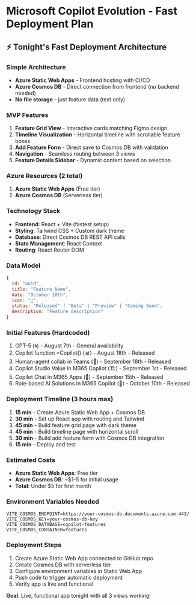 # Microsoft Copilot Evolution - Fast Deployment Plan

## ⚡ Tonight's Fast Deployment Architecture

### **Simple Architecture**
- **Azure Static Web Apps** - Frontend hosting with CI/CD
- **Azure Cosmos DB** - Direct connection from frontend (no backend needed)
- **No file storage** - just feature data (text only)

### **MVP Features**
1. **Feature Grid View** - Interactive cards matching Figma design
2. **Timeline Visualization** - Horizontal timeline with scrollable feature boxes
3. **Add Feature Form** - Direct save to Cosmos DB with validation
4. **Navigation** - Seamless routing between 3 views
5. **Feature Details Sidebar** - Dynamic content based on selection

### **Azure Resources (2 total)**
1. **Azure Static Web Apps** (Free tier)
2. **Azure Cosmos DB** (Serverless tier)

### **Technology Stack**
- **Frontend**: React + Vite (fastest setup)
- **Styling**: Tailwind CSS + Custom dark theme
- **Database**: Direct Cosmos DB REST API calls
- **State Management**: React Context
- **Routing**: React Router DOM

### **Data Model**
```javascript
{
  id: "uuid",
  title: "Feature Name",
  date: "October 10th",
  icon: "🎯",
  status: "Released" | "Beta" | "Preview" | "Coming Soon",
  description: "Feature description"
}
```

### **Initial Features (Hardcoded)**
1. GPT-5 (🌀) - August 7th - General availability
2. Copilot function =Copilot() (📊) - August 18th - Released
3. Human-agent collab in Teams (👥) - September 18th - Released
4. Copilot Studio Value in M365 Copilot (🏗️) - September 1st - Released
5. Copilot Chat in M365 Apps (💬) - September 15th - Released
6. Role-based AI Solutions in M365 Copilot (🎯) - October 10th - Released

### **Deployment Timeline (3 hours max)**
1. **15 min** - Create Azure Static Web App + Cosmos DB
2. **30 min** - Set up React app with routing and Tailwind
3. **45 min** - Build feature grid page with dark theme
4. **45 min** - Build timeline page with horizontal scroll
5. **30 min** - Build add feature form with Cosmos DB integration
6. **15 min** - Deploy and test

### **Estimated Costs**
- **Azure Static Web Apps**: Free tier
- **Azure Cosmos DB**: ~$1-5 for initial usage
- **Total**: Under $5 for first month

### **Environment Variables Needed**
```
VITE_COSMOS_ENDPOINT=https://your-cosmos-db.documents.azure.com:443/
VITE_COSMOS_KEY=your-cosmos-db-key
VITE_COSMOS_DATABASE=copilot-features
VITE_COSMOS_CONTAINER=features
```

### **Deployment Steps**
1. Create Azure Static Web App connected to GitHub repo
2. Create Cosmos DB with serverless tier
3. Configure environment variables in Static Web App
4. Push code to trigger automatic deployment
5. Verify app is live and functional

**Goal**: Live, functional app tonight with all 3 views working!